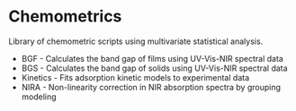 # Chemometrics

Library of chemometric scripts using multivariate statistical analysis.

- BGF - Calculates the band gap of films using UV-Vis-NIR spectral data
- BGS - Calculates the band gap of solids using UV-Vis-NIR spectral data
- Kinetics - Fits adsorption kinetic models to experimental data
- NIRA - Non-linearity correction in NIR absorption spectra by grouping modeling

